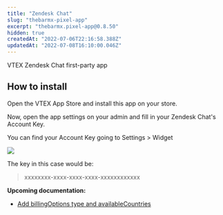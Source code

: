 ```yaml
---
title: "Zendesk Chat"
slug: "thebarmx-pixel-app"
excerpt: "thebarmx.pixel-app@0.8.50"
hidden: true
createdAt: "2022-07-06T22:16:58.388Z"
updatedAt: "2022-07-08T16:10:00.046Z"
---
```

VTEX Zendesk Chat first-party app

## How to install

Open the VTEX App Store and install this app on your store.

Now, open the app settings on your admin and fill in your Zendesk Chat's Account Key.

You can find your Account Key going to Settings > Widget

![](account-key.png)

The key in this case would be:
> xxxxxxxx-xxxx-xxxx-xxxx-xxxxxxxxxxxx


**Upcoming documentation:**

 - [Add billingOptions type and availableCountries](https://github.com/vtex-apps/zendesk-chat/pull/11)